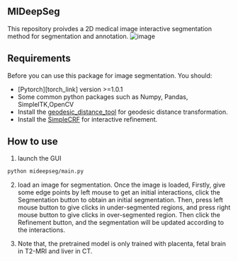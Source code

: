 ## MIDeepSeg
This repository proivdes a 2D medical image interactive segmentation method for segmentation and annotation.
 ![image](https://github.com/Luoxd1996/MIDeepSeg/blob/master/demo_video/demo.gif)

## Requirements
Before you can use this package for image segmentation. You should:
* [Pytorch][torch_link] version >=1.0.1
* Some common python packages such as Numpy, Pandas, SimpleITK,OpenCV
* Install the [geodesic_distance_tool][geos_dis_link] for geodesic distance transformation.
* Install the [SimpleCRF][simplecrf_link] for interactive refinement.

[geos_dis_link]: https://github.com/taigw/GeodisITK
[simplecrf_link]: https://github.com/HiLab-git/SimpleCRF
## How to use
1. launch the GUI
```bash
python mideepseg/main.py
``` 
2. load an image for segmentation. Once the image is loaded,  Firstly, give some edge points by left mouse to get an initial interactions, click the Segmentation button to obtain an initial segmentation. Then, press left mouse button to give clicks in under-segmented regions, and press right mouse button to give clicks  in over-segmented region. Then click the Refinement button, and the segmentation will be updated according to the interactions.

3. Note that, the pretrained model is only trained with placenta, fetal brain in T2-MRI and liver in CT.
